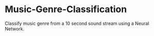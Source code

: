 # Music-Genre-Classification
Classify music genre from a 10 second sound stream using a Neural Network.
